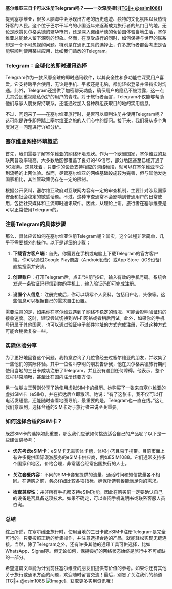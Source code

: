 **塞尔维亚三日卡可以注册Telegram吗？——一次深度探讨[[TG💪+ @esim1088](https://t.me/s/esim1088)]**

提到塞尔维亚，很多人脑海中会浮现出古老的历史遗迹、独特的文化氛围以及热情好客的人民。这个位于巴尔干半岛的小国近年来逐渐成为旅行者的热门目的地。无论是欣赏贝尔格莱德的繁华市景，还是深入诺维萨德的葡萄园体验当地生活，塞尔维亚总能给人留下深刻的印象。然而，在享受旅行的同时，如何保持与世界的联系却是一个不可忽视的问题。特别是在通讯工具的选择上，许多旅行者都会考虑是否能够顺利使用某些应用，比如我们熟悉的Telegram。

### Telegram：全球化的即时通讯选择

Telegram作为一款风靡全球的即时通讯软件，以其安全性和多功能性深受用户喜爱。它支持跨平台使用，无论是手机、平板还是电脑，都能轻松登录并保持实时沟通。此外，Telegram还提供了加密聊天功能，确保用户的隐私不被泄露，这一点尤其受到重视隐私保护的用户的青睐。对于旅行者而言，Telegram不仅能够帮助他们与家人朋友保持联系，还能通过加入各种群组获取目的地的实用信息。

不过，问题来了——在塞尔维亚旅行时，是否可以顺利注册并使用Telegram呢？这可能是许多即将踏上塞尔维亚之旅的人们心中的疑问。接下来，我们将从多个角度对这一问题进行详细分析。

### 塞尔维亚网络环境概述

首先，我们需要了解塞尔维亚的网络环境现状。作为一个欧洲国家，塞尔维亚的互联网普及率较高，大多数地区都覆盖了良好的4G信号，部分地区甚至已经开通了5G服务。这意味着，只要你的设备支持相应的网络频段，就可以在塞尔维亚享受到流畅的上网体验。然而，尽管塞尔维亚的网络基础设施较为完善，但与其他发达国家相比，其监管政策仍存在一定的限制。

根据公开资料，塞尔维亚政府对互联网内容有一定的审查机制，主要针对涉及国家安全和社会稳定的敏感话题。不过，这种审查通常不会影响到普通用户的日常使用，包括社交媒体和主流即时通讯软件。因此，从理论上讲，旅行者在塞尔维亚是可以正常使用Telegram的。

### 注册Telegram的具体步骤

那么，具体应该如何在塞尔维亚注册Telegram呢？其实，这个过程非常简单，几乎不需要额外的操作。以下是详细的步骤：

1. **下载官方客户端**：首先，你需要在手机或电脑上下载Telegram的官方客户端。你可以通过Google Play商店（Android设备）或App Store（iOS设备）直接搜索并安装。
   
2. **创建账户**：打开Telegram后，点击“注册”按钮，输入有效的手机号码。系统会发送一条验证码短信到你的手机上，输入验证码即可完成注册。

3. **设置个人信息**：注册完成后，你可以填写个人资料，包括用户名、头像等。这些信息可以根据自己的需求自由设置。

需要注意的是，如果你在塞尔维亚遇到了网络不稳定的情况，可能会影响验证码的接收速度。这时，建议尝试切换到Wi-Fi网络或者稍后再试。此外，如果你的手机号码属于其他国家，也可以通过验证电子邮件地址的方式完成注册，不过这种方式可能会稍微复杂一些。

### 实际体验分享

为了更好地回答这个问题，我特意咨询了几位曾经去过塞尔维亚的朋友，并收集了一些他们的实际体验。其中一位名叫李明的朋友告诉我，他在贝尔格莱德旅行期间使用当地的三日卡成功注册了Telegram，并且没有遇到任何障碍。他表示，整个过程非常顺畅，甚至比在国内注册还要方便。

另一位朋友王芳则分享了她使用虚拟SIM卡的经历。她购买了一张来自塞尔维亚的虚拟SIM卡（eSIM），并在抵达后立即激活。她说：“有了这张卡，我不仅可以打电话发短信，还能随时查看地图导航，最重要的是，Telegram也一直在线。”这让我们意识到，选择合适的SIM卡对于旅行者来说至关重要。

### 如何选择合适的SIM卡？

既然SIM卡的选择如此重要，那么我们应该如何挑选适合自己的产品呢？以下是一些建议供参考：

- **优先考虑eSIM卡**：eSIM卡无需实体卡槽，体积小巧且易于携带。目前市面上有许多提供国际漫游服务的eSIM卡供应商，例如ESIM1088。它们通常支持多个国家和地区，价格合理，非常适合经常出国旅行的人士。

- **关注套餐内容**：不同的SIM卡套餐提供的流量、通话时间和短信数量各不相同。在选购之前，务必仔细比较各项指标，确保所选套餐能满足你的需求。

- **检查兼容性**：并非所有手机都支持eSIM功能，因此在购买前一定要确认自己的设备是否具备这项技术。如果不确定，可以查阅手机说明书或联系客服人员咨询。

### 总结

综上所述，在塞尔维亚旅行时，使用当地的三日卡或eSIM卡注册Telegram是完全可行的。只要按照正确的步骤操作，并注意选择合适的产品，就能轻松实现无缝连接。当然，除了Telegram之外，还有许多其他的通讯工具可供选择，比如WhatsApp、Signal等。但无论如何，保持良好的网络状态始终是旅行中不可或缺的一部分。

希望这篇文章能为计划前往塞尔维亚的朋友们提供有价值的参考。如果你还有其他关于旅行或通讯方面的问题，欢迎随时留言交流！最后，别忘了关注我们的频道[[TG💪+ @esim1088](https://t.me/s/esim1088) ![Image](https://i.postimg.cc/4NQfJmqS/Snipaste-2025-05-13-00-14-12.png)]，获取更多实用资讯哦！